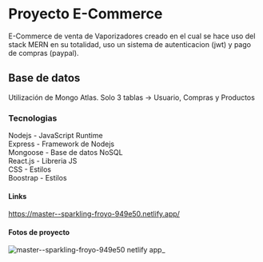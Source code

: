 # Proyecto E-Commerce

E-Commerce de venta de Vaporizadores creado en el cual se hace uso del stack MERN en su totalidad, uso un sistema de autenticacion (jwt) y pago de compras (paypal).

## Base de datos

Utilización de Mongo Atlas. Solo 3 tablas -> Usuario, Compras y Productos

### Tecnologias

Nodejs - JavaScript Runtime <br>
Express - Framework de Nodejs <br>
Mongoose - Base de datos NoSQL <br>
React.js - Libreria JS <br>
CSS - Estilos <br>
Boostrap - Estilos

#### Links

https://master--sparkling-froyo-949e50.netlify.app/

#### Fotos de proyecto 

![master--sparkling-froyo-949e50 netlify app_](https://user-images.githubusercontent.com/98128852/234151331-1a44f5d1-ed3b-40c0-93e8-327c8cdf3acd.png)



